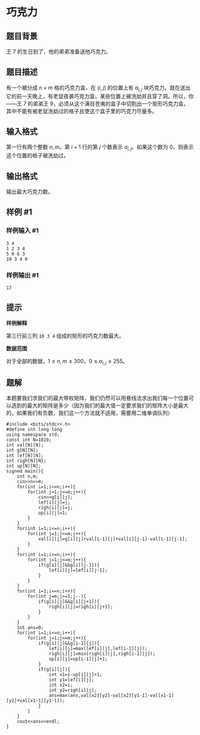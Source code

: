 # 巧克力

## 题目背景

王 7 的生日到了，他的弟弟准备送他巧克力。

## 题目描述

有一个被分成 $n\times m$ 格的巧克力盒，在 $(i,j)$ 的位置上有 $a_{i,j}$ 块巧克力。就在送出它的前一天晚上，有老鼠夜袭巧克力盒，某些位置上被洗劫并且穿了洞。所以，你——王 7 的弟弟王 9，必须从这个满目苍夷的盒子中切割出一个矩形巧克力盒，其中不能有被老鼠洗劫过的格子且使这个盒子里的巧克力尽量多。

## 输入格式

第一行有两个整数 $n,m$。第 $i+1$ 行的第 $j$ 个数表示 $a_{i,j}$。如果这个数为 $0$，则表示这个位置的格子被洗劫过。

## 输出格式

输出最大巧克力数。

## 样例 #1

### 样例输入 #1

```
3 4
1 2 3 4
5 0 6 3
10 3 4 0
```

### 样例输出 #1

```
17
```

## 提示

**样例解释**

第三行前三列 `10 3 4` 组成的矩形的巧克力数最大。

**数据范围**

对于全部的数据，$1\le n,m\le 300$，$0\le a_{i,j} \le 255$。

## 题解
本题要我们求我们的最大带权矩阵，我们仍然可以用悬线法求出我们每一个位置可以选到的最大的矩阵是多少（因为我们的最大值一定要求我们的矩阵大小是最大的，如果我们有负数，我们这一个方法就不适用，需要用二维单调队列）

```
#include <bits/stdc++.h>
#define int long long
using namespace std;
const int N=1010;
int val[N][N];
int g[N][N];
int lef[N][N];
int righ[N][N];
int up[N][N];
signed main(){
	int n,m;
	cin>>n>>m;
	for(int i=1;i<=n;i++){
		for(int j=1;j<=m;j++){
			cin>>g[i][j];
			lef[i][j]=j;
			righ[i][j]=j;
			up[i][j]=1;
		}
	}
	for(int i=1;i<=n;i++){
		for(int j=1;j<=m;j++){
			val[i][j]=g[i][j]+val[i-1][j]+val[i][j-1]-val[i-1][j-1];
		}
	}
	for(int i=1;i<=n;i++){
		for(int j=1;j<=m;j++){
			if(g[i][j]&&g[i][j-1]){
				lef[i][j]=lef[i][j-1];
			}
		}
	}
	for(int i=1;i<=n;i++){
		for(int j=m;j>=1;j--){
			if(g[i][j]&&g[i][j+1]){
				righ[i][j]=righ[i][j+1];
			}
		}
	}
	int ans=0;
	for(int i=1;i<=n;i++){
		for(int j=1;j<=m;j++){
			if(g[i][j]&&g[i-1][j]){
				lef[i][j]=max(lef[i][j],lef[i-1][j]);
				righ[i][j]=min(righ[i][j],righ[i-1][j]);
				up[i][j]=up[i-1][j]+1;
			}
			if(g[i][j]){
				int x1=i-up[i][j]+1;
				int y1=lef[i][j];
				int x2=i;
				int y2=righ[i][j];
				ans=max(ans,val[x2][y2]-val[x2][y1-1]-val[x1-1][y2]+val[x1-1][y1-1]);	
			}
		}
	}
	cout<<ans<<endl;
} 
```